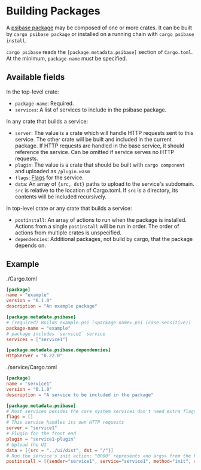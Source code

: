 # Building Packages

A [psibase package](../../../specifications/data-formats/package.md) may be composed of one or more crates. It can be built by `cargo psibase package` or installed on a running chain with `cargo psibase install`.

`cargo psibase` reads the `[package.metadata.psibase]` section of `Cargo.toml`. At the minimum, `package-name` must be specified.

## Available fields

In the top-level crate:

- `package-name`: Required.
- `services`: A list of services to include in the psibase package.

In any crate that builds a service:

- `server`: The value is a crate which will handle HTTP requests sent to this service. The other crate will be built and included in the current package. If HTTP requests are handled in the base service, it should reference the service. Can be omitted if service serves no HTTP requests.
- `plugin`: The value is a crate that should be built with `cargo component` and uploaded as `/plugin.wasm`
- `flags`: [Flags](../../../specifications/data-formats/package.md#serviceservicejson) for the service.
- `data`: An array of `{src, dst}` paths to upload to the service's subdomain. `src` is relative to the location of Cargo.toml. If `src` is a directory, its contents will be included recursively.

In top-level crate or any crate that builds a service:

- `postinstall`: An array of actions to run when the package is installed. Actions from a single `postinstall` will be run in order. The order of actions from multiple crates is unspecified.
- `dependencies`: Additional packages, not build by cargo, that the package depends on.

## Example

./Cargo.toml

```toml
[package]
name = "example"
version = "0.1.0"
description = "An example package"

[package.metadata.psibase]
# (required) Builds example.psi (<package-name>.psi (case-sensitive))
package-name = "example"
# package includes `service1` service
services = ["service1"]

[package.metadata.psibase.dependencies]
HttpServer = "0.22.0"
```

./service/Cargo.toml

```toml
[package]
name = "service1"
version = "0.1.0"
description = "A service to be included in the package"

[package.metadata.psibase]
# Most services besides the core system services don't need extra flags.
flags = []
# This service handles its own HTTP requests
server = "service1"
# Plugin for the front end
plugin = "service1-plugin"
# Upload the UI
data = [{src = "../ui/dist", dst = "/"}]
# Run the service's init action; "0000" represents <no args> from the Fracpack perspective.
postinstall = [{sender="service1", service="service1", method="init", rawData="0000"}]
```
